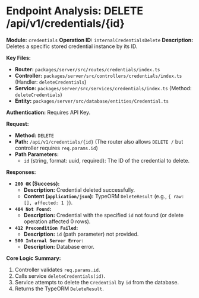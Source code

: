 # Endpoint Analysis: DELETE /api/v1/credentials/{id}

**Module:** `credentials`
**Operation ID:** `internalCredentialsDelete`
**Description:** Deletes a specific stored credential instance by its ID.

**Key Files:**
*   **Router:** `packages/server/src/routes/credentials/index.ts`
*   **Controller:** `packages/server/src/controllers/credentials/index.ts` (Handler: `deleteCredentials`)
*   **Service:** `packages/server/src/services/credentials/index.ts` (Method: `deleteCredentials`)
*   **Entity:** `packages/server/src/database/entities/Credential.ts`

**Authentication:** Requires API Key.

**Request:**
*   **Method:** `DELETE`
*   **Path:** `/api/v1/credentials/{id}` (The router also allows `DELETE /` but controller requires `req.params.id`)
*   **Path Parameters:**
    *   `id` (string, format: uuid, required): The ID of the credential to delete.

**Responses:**

*   **`200 OK` (Success):**
    *   **Description:** Credential deleted successfully.
    *   **Content (`application/json`):** TypeORM `DeleteResult` (e.g., `{ raw: [], affected: 1 }`).
*   **`404 Not Found`:**
    *   **Description:** Credential with the specified `id` not found (or delete operation affected 0 rows).
*   **`412 Precondition Failed`:**
    *   **Description:** `id` (path parameter) not provided.
*   **`500 Internal Server Error`:**
    *   **Description:** Database error.

**Core Logic Summary:**
1. Controller validates `req.params.id`.
2. Calls service `deleteCredentials(id)`.
3. Service attempts to delete the `Credential` by `id` from the database.
4. Returns the TypeORM `DeleteResult`.
